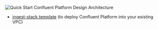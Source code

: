 ![Quick Start Confluent Platform Design Architecture](https://d0.awsstatic.com/partner-network/QuickStart/datasheets/confluent-platform-on-aws-architecture.png)

  * [ingest-stack.template](https://s3.amazonaws.com/quickstart-reference/confluent/kafka/latest/templates/confluent-kafka.template) (to deploy Confluent Platform into your existing VPC)
